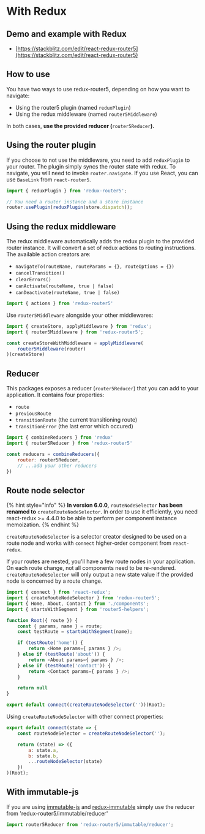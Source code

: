 # With Redux

## Demo and example with Redux

* [https://stackblitz.com/edit/react-redux-router5](https://stackblitz.com/edit/react-redux-router5)

## How to use

You have two ways to use redux-router5, depending on how you want to navigate:

* Using the router5 plugin \(named `reduxPlugin`\) 
* Using the redux middleware \(named `router5Middleware`\)

In both cases, **use the provided reducer \(**`router5Reducer`**\).**

## Using the router plugin

If you choose to not use the middleware, you need to add `reduxPlugin` to your router. The plugin simply syncs the router state with redux. To navigate, you will need to invoke `router.navigate`. If you use React, you can use `BaseLink` from `react-router5`.

```javascript
import { reduxPlugin } from 'redux-router5';

// You need a router instance and a store instance
router.usePlugin(reduxPlugin(store.dispatch));
```

## Using the redux middleware

The redux middleware automatically adds the redux plugin to the provided router instance. It will convert a set of redux actions to routing instructions. The available action creators are:

* `navigateTo(routeName, routeParams = {}, routeOptions = {})`
* `cancelTransition()`
* `clearErrors()`
* `canActivate(routeName, true | false)`
* `canDeactivate(routeName, true | false)`

```javascript
import { actions } from 'redux-router5'
```

Use `router5Middleware` alongside your other middlewares:

```javascript
import { createStore, applyMiddleware } from 'redux';
import { router5Middleware } from 'redux-router5';

const createStoreWithMiddleware = applyMiddleware(
    router5Middleware(router)
)(createStore)
```

## Reducer

This packages exposes a reducer \(`router5Reducer`\) that you can add to your application. It contains four properties:

* `route`
* `previousRoute`
* `transitionRoute` \(the current transitioning route\)
* `transitionError` \(the last error which occured\)

```javascript
import { combineReducers } from 'redux'
import { router5Reducer } from 'redux-router5'

const reducers = combineReducers({
    router: router5Reducer,
    // ...add your other reducers
})
```

## Route node selector

{% hint style="info" %}
**In version 6.0.0,** `routeNodeSelector` **has been renamed to** `createRouteNodeSelector`. In order to use it efficiently, you need react-redux &gt;= 4.4.0 to be able to perform per component instance memoization.
{% endhint %}

`createRouteNodeSelector` is a selector creator designed to be used on a route node and works with `connect` higher-order component from `react-redux`.

If your routes are nested, you'll have a few route nodes in your application. On each route change, not all components need to be re-rendered. `createRouteNodeSelector` will only output a new state value if the provided node is concerned by a route change.

```javascript
import { connect } from 'react-redux';
import { createRouteNodeSelector } from 'redux-router5';
import { Home, About, Contact } from './components';
import { startsWithSegment } from 'router5-helpers';

function Root({ route }) {
    const { params, name } = route;
    const testRoute = startsWithSegment(name);

    if (testRoute('home')) {
        return <Home params={ params } />;
    } else if (testRoute('about')) {
        return <About params={ params } />;
    } else if (testRoute('contact')) {
        return <Contact params={ params } />;
    }

    return null
}

export default connect(createRouteNodeSelector(''))(Root);
```

Using `createRouteNodeSelector` with other connect properties:

```javascript
export default connect(state => {
    const routeNodeSelector = createRouteNodeSelector('');

    return (state) => ({
        a: state.a,
        b: state.b,
        ...routeNodeSelector(state)
    })
)(Root);
```

## With immutable-js

If you are using [immutable-js](https://github.com/facebook/immutable-js) and [redux-immutable](https://github.com/gajus/redux-immutable) simply use the reducer from 'redux-router5/immutable/reducer'

```javascript
import router5Reducer from 'redux-router5/immutable/reducer';
```

